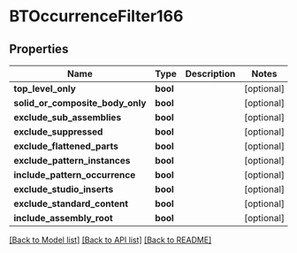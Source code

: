 # BTOccurrenceFilter166

## Properties
Name | Type | Description | Notes
------------ | ------------- | ------------- | -------------
**top_level_only** | **bool** |  | [optional] 
**solid_or_composite_body_only** | **bool** |  | [optional] 
**exclude_sub_assemblies** | **bool** |  | [optional] 
**exclude_suppressed** | **bool** |  | [optional] 
**exclude_flattened_parts** | **bool** |  | [optional] 
**exclude_pattern_instances** | **bool** |  | [optional] 
**include_pattern_occurrence** | **bool** |  | [optional] 
**exclude_studio_inserts** | **bool** |  | [optional] 
**exclude_standard_content** | **bool** |  | [optional] 
**include_assembly_root** | **bool** |  | [optional] 

[[Back to Model list]](../README.md#documentation-for-models) [[Back to API list]](../README.md#documentation-for-api-endpoints) [[Back to README]](../README.md)


